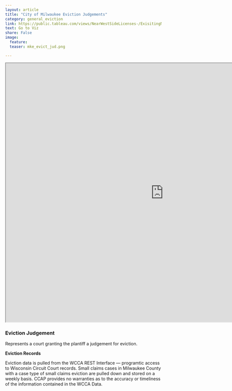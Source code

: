 ```yaml
---
layout: article
title: "City of Milwaukee Eviction Judgements"
category: general_eviction
link: https://public.tableau.com/views/NearWestSideLicenses-/ExisitingNWSLicenses-?:embed=y&:display_count=yes
text: Go to Viz
share: False
image:
  feature:
  teaser: mke_evict_jud.png

---
```

<iframe src="https://public.tableau.com/views/MilwaukeeEvictionIssued/EvictionsIssued?:showVizHome=no&:embed=true" allowfullscreen="true" width="1015" height="835"></iframe>

### Eviction Judgement

Represents a court granting the plantiff a judgement for eviction.

**Eviction Records**

Eviction data is pulled from the WCCA REST Interface — programtic access to Wisconsin Circuit Court records. Small claims cases in Milwaukee County with a case type of small claims eviction are pulled down and stored on a weekly basis. CCAP provides no warranties as to the accuracy or timeliness of the information contained in the WCCA Data.
